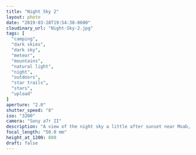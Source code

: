 ```yaml
---
title: "Night Sky 2"
layout: photo
date: "2019-03-28T19:54:38-0600"
cloudinary_url: "Night-Sky-2.jpg"
tags: [
  "camping",
  "dark skies",
  "dark sky",
  "meteor",
  "mountains",
  "natural light",
  "night",
  "outdoors",
  "star trails",
  "stars",
  "upload"
]
aperture: "2.0"
shutter_speed: "8"
iso: "3200"
camera: "Sony a7r II"
description: "A view of the night sky a little after sunset near Moab, UT."
focal_length: "50.0 mm"
height_at_1200: 800
draft: false
---
```

